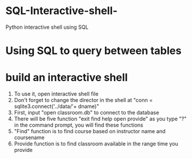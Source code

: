 # SQL-Interactive-shell-
Python interactive shell using SQL

# Using SQL to query between tables
# build an interactive shell

1. To use it, open interactive shell file
2. Don't forget to change the director in the shell at "conn = sqlite3.connect('../data/'+ dname)"
3. First, input "open classroom.db" to connect to the database
4. There will be five function "exit  find  help  open  provide" as you type "?" in the command prompt, you will find these functions
5. "Find" function is to find course based on instructor name and coursename
6. Provide function is to find classroom available in the range time you provide

